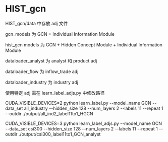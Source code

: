 # HIST_gcn

HIST_gcn/data 中存放 adj 文件

gcn_models 为 GCN + Individual Information Module

hist_gcn models 为 GCN + Hidden Concept Module + Individual Information Module



dataloader_analyst 为 analyst 和 product adj

dataloader_flow 为 inflow_trade adj

dataloader_industry 为 industry adj 



使用特定 adj 需在 learn_label_adjs.py 中修改路径



CUDA_VISIBLE_DEVICES=2 python learn_label.py --model_name GCN --data_set all_industry --hidden_size 128 --num_layers 2 --labels 11 --repeat 1 --outdir ./output/all_ind2_label11to1_HGCN

CUDA_VISIBLE_DEVICES=3 python learn_label_adjs.py --model_name GCN --data_set csi300 --hidden_size 128 --num_layers 2 --labels 11 --repeat 1 --outdir ./output/csi300_label11to1_GCN_analyst

